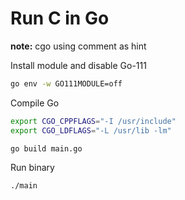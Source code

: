 # Run C in Go

**note:** cgo using comment as hint

Install module and disable Go-111

```sh
go env -w GO111MODULE=off
```

Compile Go

```sh
export CGO_CPPFLAGS="-I /usr/include"
export CGO_LDFLAGS="-L /usr/lib -lm"

go build main.go
```

Run binary

```sh
./main
```

